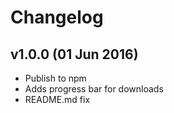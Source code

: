# Changelog

## v1.0.0 (01 Jun 2016)
- Publish to npm
- Adds progress bar for downloads
- README.md fix
